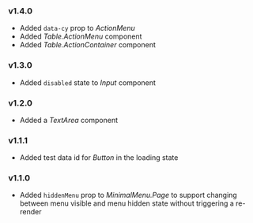### v1.4.0

- Added `data-cy` prop to _ActionMenu_
- Added _Table.ActionMenu_ component
- Added _Table.ActionContainer_ component

### v1.3.0

- Added `disabled` state to _Input_ component

### v1.2.0

- Added a _TextArea_ component

### v1.1.1

- Added test data id for _Button_ in the loading state

### v1.1.0

- Added `hiddenMenu` prop to _MinimalMenu.Page_ to support changing between menu visible and menu hidden state without triggering a re-render